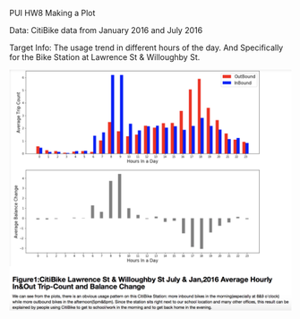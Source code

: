 PUI HW8 
Making a Plot 

Data: 
CitiBike data from January 2016 and July 2016

Target Info: 
The usage trend in different hours of the day. And Specifically for the Bike Station at Lawrence St & Willoughby St.

![Alt text](HW8_Screenshot.png)
